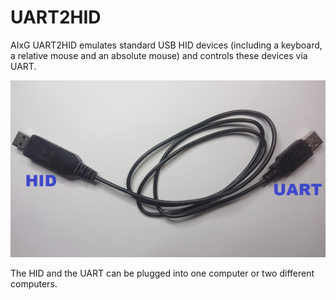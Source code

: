 # UART2HID
AIxG UART2HID emulates standard USB HID devices (including a keyboard, a relative mouse and an absolute mouse) and controls these devices via UART.

![UART2HID](https://github.com/AIxG/UART2HID/raw/master/images/UART2HID.jpg)

The HID and the UART can be plugged into one computer or two different computers.



